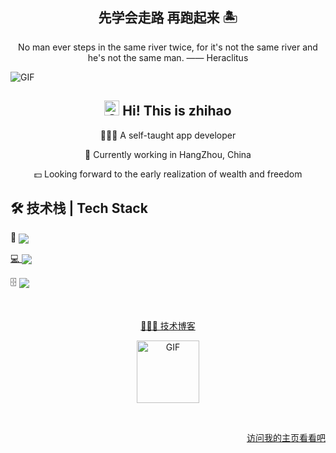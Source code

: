 <h2 align="center">先学会走路 再跑起来 🏝</h2>

<p align="center">No man ever steps in the same river twice, for it's not the same river and he's not the same man.  —— Heraclitus</p>

<image src="https://pic4.zhimg.com/v2-da3853cc1f373e9af570b7a8fe372da7_r.gif" align="center" alt="GIF" />

<h2 align="center"><image src="./assets/hello.gif" alt="GIF" width="24px" /> Hi! This is zhihao</h2>

<div align="center">

<p>🧑🏻‍💻 A self-taught app developer</p>

<p>🐼 Currently working in HangZhou, China</p>

<p>💵 Looking forward to the early realization of wealth and freedom</p>

</div>

## 🛠 技术栈 | Tech Stack

<div >

💬 <a href="https://www.typescriptlang.org/"><image src="https://img.shields.io/static/v1?label=TypeScript&message=HANDY&style=for-the-badge&labelColor=FFFFFF&logo=typescript&color=3178C6" align="center" />

</div>

<div >

💻 <a href="https://reactjs.org/"><image src="https://img.shields.io/static/v1?label=Web&message=handy&style=for-the-badge&labelColor=FFFFFF&logo=react&color=61DAFB" align="center" /></a>

</div>

<div >

🗄 <a href="https://www.mysql.com/"><image src="https://img.shields.io/static/v1?label=MySQL&message=Familiar&style=for-the-badge&labelColor=FFFFFF&logo=mysql&color=4479A1" align="center" /></a>

</div>

&nbsp;

<div align="center">

<a href="https://royrao2333.github.io/blog">🧑🏻‍💻 技术博客</a>

<image src="https://user-images.githubusercontent.com/31413093/187115164-3c1e5a43-64bc-44cd-a145-593a35b53513.GIF" align="center" alt="GIF" height="100px" />

</div>

&nbsp;

<div align="right">

<a href="https://https://juejin.cn/user/2291826942022296">访问我的主页看看吧</a>

</div>
